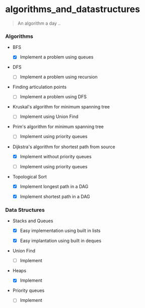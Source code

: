 # algorithms_and_datastructures
> An algorithm a day ..


### Algorithms 


*  BFS 

   - [x] Implement a problem using queues


*  DFS 

   - [ ] Implement a problem using recursion


* Finding articulation points

   - [ ] Implement a problem using DFS
   
   
* Kruskal's algorithm for minimum spanning tree

   - [ ] Implement using Union Find


*  Prim's algorithm for minimum spanning tree

   - [ ] Implement using priority queues
 

*  Dijkstra's algorithm for shortest path from source
 
   - [x] Implement without priority queues

   - [ ] Implement using priority queues

*  Topological Sort
 
   - [x] Implement longest path in a DAG  
   
   - [x] Implement shortest path in a DAG  





### Data Structures

* Stacks and Queues

  - [x] Easy implementation using built in lists

  - [x] Easy implantation using built in deques


* Union Find 

   - [ ] Implement


* Heaps
 
   - [x] Implement


* Priority queues

   - [ ] Implement


